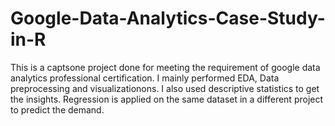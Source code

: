 # Google-Data-Analytics-Case-Study-in-R
This is a captsone project done for meeting the requirement of google data analytics professional certification.
I mainly performed EDA, Data preprocessing and visualizationons. I also used descriptive statistics to get the insights. Regression is applied on the
same dataset in a different project to predict the demand.
